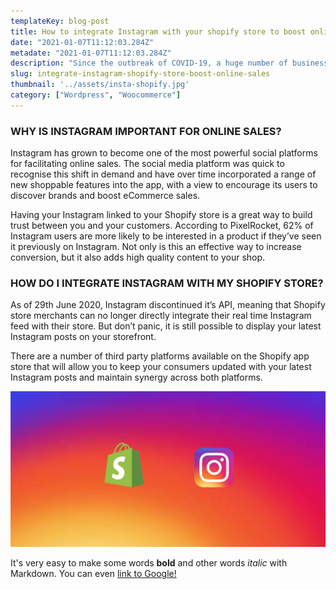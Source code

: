 ```yaml
---
templateKey: blog-post
title: How to integrate Instagram with your shopify store to boost online sales
date: "2021-01-07T11:12:03.284Z"
metadate: "2021-01-07T11:12:03.284Z"
description: "Since the outbreak of COVID-19, a huge number of businesses have shifted their focus online to remain competitive during these uncertain times. This, along with the gradual decline of brick and mortar retail, has resulted in an ever-increasing demand to shop online. That said, now more than ever is a crucial time for store merchants to up their eCommerce game in order to maximise revenue."
slug: integrate-instagram-shopify-store-boost-online-sales
thumbnail: '../assets/insta-shopify.jpg'
category: ["Wordpress", "Woocommerce"]
---
```

### WHY IS INSTAGRAM IMPORTANT FOR ONLINE SALES?

Instagram has grown to become one of the most powerful social platforms for facilitating online sales. The social media platform was quick to recognise this shift in demand and have over time incorporated a range of new shoppable features into the app, with a view to encourage its users to discover brands and boost eCommerce sales.

Having your Instagram linked to your Shopify store is a great way to build trust between you and your customers. According to PixelRocket, 62% of Instagram users are more likely to be interested in a product if they’ve seen it previously on Instagram. Not only is this an effective way to increase conversion, but it also adds high quality content to your shop.

### HOW DO I INTEGRATE INSTAGRAM WITH MY SHOPIFY STORE?

As of 29th June 2020, Instagram discontinued it’s API, meaning that Shopify store merchants can no longer directly integrate their real time Instagram feed with their store. But don’t panic, it is still possible to display your latest Instagram posts on your storefront.

There are a number of third party platforms available on the Shopify app store that will allow you to keep your consumers updated with your latest Instagram posts and maintain synergy across both platforms.

![Image of Yaktocat](../assets/insta-shopify.jpg)

It's very easy to make some words **bold** and other words *italic* with Markdown. You can even [link to Google!](http://google.com)